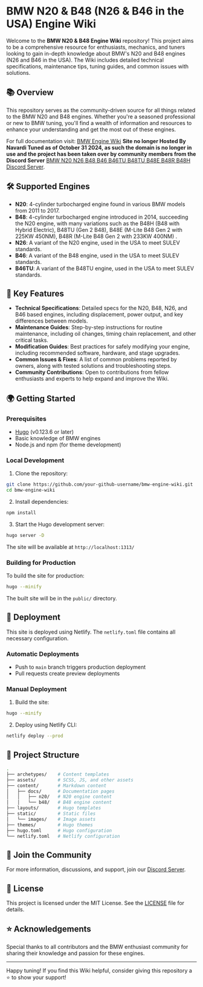 # BMW N20 & B48 (N26 & B46 in the USA) Engine Wiki

Welcome to the **BMW N20 & B48 Engine Wiki** repository! This project aims to be a comprehensive resource for enthusiasts, mechanics, and tuners looking to gain in-depth knowledge about BMW's N20 and B48 engines (N26 and B46 in the USA). The Wiki includes detailed technical specifications, maintenance tips, tuning guides, and common issues with solutions.

## 📚 Overview

This repository serves as the community-driven source for all things related to the BMW N20 and B48 engines. Whether you're a seasoned professional or new to BMW tuning, you'll find a wealth of information and resources to enhance your understanding and get the most out of these engines.

For full documentation visit: [BMW Engine Wiki](https://bmwenginewiki.com) **Site no longer Hosted By Navardi Tuned as of October 31 2024, as such the domain is no longer in use and the project has been taken over by community members from the Discord Server** [BMW N20 N26 B48 B46 B46TU B48TU B48E B48R B48H Discord Server](https://discord.gg/yBR7v2drju).

## 🛠️ Supported Engines

- **N20**: 4-cylinder turbocharged engine found in various BMW models from 2011 to 2017.
- **B48**: 4-cylinder turbocharged engine introduced in 2014, succeeding the N20 engine, with many variations such as the B48H (B48 with Hybrid Electric), B48TU (Gen 2 B48), B48E (M-Lite B48 Gen 2 with 225KW 450NM), B48R (M-Lite B48 Gen 2 with 233KW 400NM) .
- **N26**: A variant of the N20 engine, used in the USA to meet SULEV standards.
- **B46**: A variant of the B48 engine, used in the USA to meet SULEV standards.
- **B46TU**: A variant of the B48TU engine, used in the USA to meet SULEV standards.

## 🚗 Key Features

- **Technical Specifications**: Detailed specs for the N20, B48, N26, and B46 based engines, including displacement, power output, and key differences between models.
- **Maintenance Guides**: Step-by-step instructions for routine maintenance, including oil changes, timing chain replacement, and other critical tasks.
- **Modification Guides**: Best practices for safely modifying your engine, including recommended software, hardware, and stage upgrades.
- **Common Issues & Fixes**: A list of common problems reported by owners, along with tested solutions and troubleshooting steps.
- **Community Contributions**: Open to contributions from fellow enthusiasts and experts to help expand and improve the Wiki.

## 🌍 Getting Started

### Prerequisites

- [Hugo](https://gohugo.io/installation/) (v0.123.6 or later)
- Basic knowledge of BMW engines
- Node.js and npm (for theme development)

### Local Development

1. Clone the repository:
```bash
git clone https://github.com/your-github-username/bmw-engine-wiki.git
cd bmw-engine-wiki
```

2. Install dependencies:
```bash
npm install
```

3. Start the Hugo development server:
```bash
hugo server -D
```

The site will be available at `http://localhost:1313/`

### Building for Production

To build the site for production:
```bash
hugo --minify
```

The built site will be in the `public/` directory.

## 🚀 Deployment

This site is deployed using Netlify. The `netlify.toml` file contains all necessary configuration.

### Automatic Deployments

- Push to `main` branch triggers production deployment
- Pull requests create preview deployments

### Manual Deployment

1. Build the site:
```bash
hugo --minify
```

2. Deploy using Netlify CLI:
```bash
netlify deploy --prod
```

## 📂 Project Structure

```bash
.
├── archetypes/    # Content templates
├── assets/        # SCSS, JS, and other assets
├── content/       # Markdown content
│   ├── docs/      # Documentation pages
│   │   ├── n20/   # N20 engine content
│   │   └── b48/   # B48 engine content
├── layouts/       # Hugo templates
├── static/        # Static files
│   └── images/    # Image assets
├── themes/        # Hugo themes
├── hugo.toml      # Hugo configuration
└── netlify.toml   # Netlify configuration
```

## 💬 Join the Community

For more information, discussions, and support, join our [Discord Server](https://discord.gg/yBR7v2drju).

## 📄 License

This project is licensed under the MIT License. See the [LICENSE](LICENSE) file for details.

## ⭐ Acknowledgements

Special thanks to all contributors and the BMW enthusiast community for sharing their knowledge and passion for these engines.

---

Happy tuning! If you find this Wiki helpful, consider giving this repository a ⭐ to show your support!
